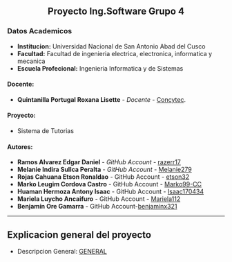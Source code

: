 ## **<center> Proyecto Ing.Software Grupo 4 </center>**
### Datos Academicos 

- **Institucion:** Universidad Nacional de San Antonio Abad del Cusco
- **Facultad:** Facultad de ingenieria electrica, electronica, informatica y mecanica
- **Escuela Profecional:** Ingenieria Informatica y de Sistemas

#### Docente:
- **Quintanilla Portugal Roxana Lisette** - _Docente_ - [Concytec](http://directorio.concytec.gob.pe/appDirectorioCTI/VerDatosInvestigador.do?id_investigador=40930).

#### Proyecto:

- Sistema de Tutorias

#### Autores:
- **Ramos Alvarez Edgar Daniel** - _GitHub Account_ - [razerr17](https://github.com/razerr17)
- **Melanie Indira Sullca Peralta** - _GitHub Account_ - [Melanie279](https://github.com/Melanie279)
- **Rojas Cahuana Etson Ronaldao** - GitHub Account - [etson32](https://github.com/etson32)
- **Marko Leugim Cordova Castro** - GitHub Account - [Marko99-CC](https://github.com/Marko99-CC)
- **Huaman Hermoza Antony Isaac** - GitHub Account - [Isaac170434](https://github.com/Isaac170434)
- **Mariela Luycho Ancaifuro** - GitHub Account - [Mariela112](https://github.com/MLuAnc)
- **Benjamín Ore Gamarra** - GitHub Account-[benjaminx321](https://github.com/benjaminx321)
---
## Explicacion general del proyecto
- Descripcion General: [GENERAL]()
